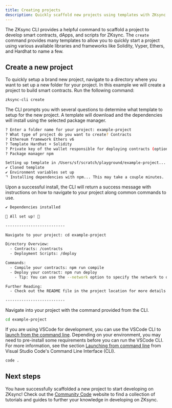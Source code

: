 ```yaml
---
title: Creating projects
description: Quickly scaffold new projects using templates with ZKsync CLI create
---
```


The ZKsync CLI provides a helpful command to scaffold a project to develop smart contracts, dApps, and scripts for ZKsync.
The `create` command provides many templates to allow you to quickly start a project using
various available libraries and frameworks like Solidity, Vyper, Ethers, and Hardhat to name a few.

## Create a new project

To quickly setup a brand new project, navigate to a directory where you want to set up a new folder for your project.
In this example we will create a project to build smart contracts.
Run the following command:

```sh
zksync-cli create
```

The CLI prompts you with several questions to determine what template to setup for the new project.
A template will download and the dependencies will install using the selected package manager.

```sh
? Enter a folder name for your project: example-project
? What type of project do you want to create? Contracts
? Ethereum framework Ethers v6
? Template Hardhat + Solidity
? Private key of the wallet responsible for deploying contracts (optional)
? Package manager npm

Setting up template in /Users/sf/scratch/playground/example-project...
✔ Cloned template
✔ Environment variables set up
⠙ Installing dependencies with npm... This may take a couple minutes.
```

Upon a successful install, the CLI will return a success message with instructions on how to navigate to your project along common commands to use.

```sh
✔ Dependencies installed

🎉 All set up! 🎉

--------------------------

Navigate to your project: cd example-project

Directory Overview:
  - Contracts: /contracts
  - Deployment Scripts: /deploy

Commands:
  - Compile your contracts: npm run compile
  - Deploy your contract: npm run deploy
    - Tip: You can use the --network option to specify the network to deploy to.

Further Reading:
  - Check out the README file in the project location for more details: example-project/README.md

--------------------------
```

Navigate into your project with the command provided from the CLI.

```sh
cd example-project
```

If you are using VSCode for development, you can use the VSCode CLI to
[launch from the command line](https://code.visualstudio.com/docs/editor/command-line#_launching-from-command-line).
Depending on your environment, you may need to pre-install some requirements before you can run the VSCode CLI.
For more information, see the section
[Launching from command line](https://code.visualstudio.com/docs/editor/command-line#_launching-from-command-line)
from Visual Studio Code's Command Line Interface (CLI).

```sh
code .
```

## Next steps

You have successfully scaffolded a new project to start developing on ZKsync!
Check out the [Community Code](https://code.zksync.io) website to find a
collection of tutorials and guides to further your knowledge in developing on ZKsync.

